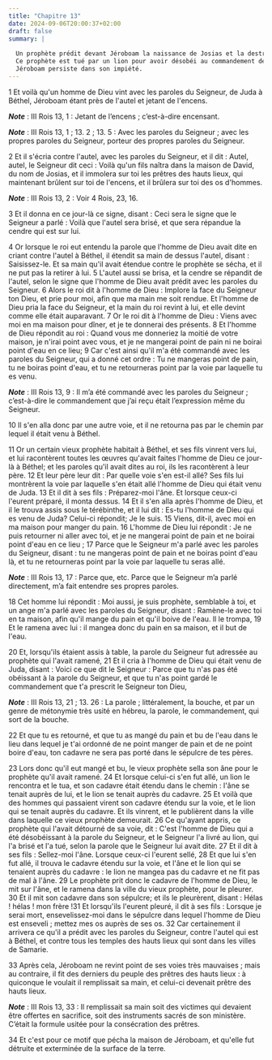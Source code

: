 ```yaml
---
title: "Chapitre 13"
date: 2024-09-06T20:00:37+02:00
draft: false
summary: |
  
  Un prophète prédit devant Jéroboam la naissance de Josias et la destruction des hauts lieux.
  Ce prophète est tué par un lion pour avoir désobéi au commandement de Dieu.
  Jéroboam persiste dans son impiété.
---
```



1 Et voilà qu'un homme de Dieu vint avec les paroles du Seigneur, de Juda à Béthel, Jéroboam étant près de l'autel et jetant de l'encens.

***Note*** :  III Rois 13, 1 : Jetant de l’encens ; c’est-à-dire encensant.

***Note*** :  III Rois 13, 1 ; 13. 2 ; 13. 5 : Avec les paroles du Seigneur ; avec les propres paroles du Seigneur, porteur des propres paroles du Seigneur.

2 Et il s'écria contre l'autel, avec les paroles du Seigneur, et il dit : Autel, autel, le Seigneur dit ceci : Voilà qu'un fils naîtra dans la maison de David, du nom de Josias, et il immolera sur toi les prêtres des hauts lieux, qui maintenant brûlent sur toi de l'encens, et il brûlera sur toi des os d'hommes.

***Note*** :  III Rois 13, 2 : Voir 4 Rois, 23, 16.

3 Et il donna en ce jour-là ce signe, disant : Ceci sera le signe que le Seigneur a parlé : Voilà que l'autel sera brisé, et que sera répandue la cendre qui est sur lui.


4 Or lorsque le roi eut entendu la parole que l'homme de Dieu avait dite en criant contre l'autel à Béthel, il étendit sa main de dessus l'autel, disant : Saisissez-le. Et sa main qu'il avait étendue contre le prophète se sécha, et il ne put pas la retirer à lui. 5 L'autel aussi se brisa, et la cendre se répandit de l'autel, selon le signe que l'homme de Dieu avait prédit avec les paroles du Seigneur. 6 Alors le roi dit à l'homme de Dieu : Implore la face du Seigneur ton Dieu, et prie pour moi, afin que ma main me soit rendue. Et l'homme de Dieu pria la face du Seigneur, et la main du roi revint à lui, et elle devint comme elle était auparavant. 7 Or le roi dit à l'homme de Dieu : Viens avec moi en ma maison pour dîner, et je te donnerai des présents. 8 Et l'homme de Dieu répondit au roi : Quand vous me donneriez la moitié de votre maison, je n'irai point avec vous, et je ne mangerai point de pain ni ne boirai point d'eau en ce lieu; 9 Car c'est ainsi qu'il m'a été commandé avec les paroles du Seigneur, qui a
donné cet ordre : Tu ne mangeras point de pain, tu ne boiras point d'eau, et tu ne retourneras point par la voie par laquelle tu es venu.

***Note*** :  III Rois 13, 9 : Il m’a été commandé avec les paroles du Seigneur ; c’est-à-dire le commandement que j’ai reçu était l’expression même du Seigneur.

10 Il s'en alla donc par une autre voie, et il ne retourna pas par le chemin par lequel il était venu à Béthel.


11 Or un certain vieux prophète habitait à Béthel, et ses fils vinrent vers lui, et lui racontèrent toutes les œuvres qu'avait faites l'homme de Dieu ce jour-là à Béthel; et les paroles qu'il avait dites au roi, ils les racontèrent à leur père. 12 Et leur père leur dit : Par quelle voie s'en est-il allé? Ses fils lui montrèrent la voie par laquelle s'en était allé l'homme de Dieu qui était venu de Juda. 13 Et il dit à ses fils : Préparez-moi l'âne. Et lorsque ceux-ci l'eurent préparé, il monta dessus. 14 Et il s'en alla après l'homme de Dieu, et il le trouva assis sous le térébinthe, et il lui dit : Es-tu l'homme de Dieu qui es venu de Juda? Celui-ci répondit; Je le suis. 15 Viens, dit-il, avec moi en ma maison pour manger du pain. 16 L'homme de Dieu lui répondit : Je ne puis retourner ni aller avec toi, et je ne mangerai point de pain et ne boirai point d'eau en ce lieu ; 17 Parce que le Seigneur m'a parlé avec les paroles du Seigneur, disant : tu ne mangeras point de pain et ne boiras point d'eau là, et tu ne
retourneras point par la voie par laquelle tu seras allé.

***Note*** :  III Rois 13, 17 : Parce que, etc. Parce que le Seigneur m’a parlé directement, m’a fait entendre ses propres paroles.

18 Cet homme lui répondit : Moi aussi, je suis prophète, semblable à toi, et un ange m'a parlé avec les paroles du Seigneur, disant : Ramène-le avec toi en ta maison, afin qu'il mange du pain et qu'il boive de l'eau. Il le trompa, 19 Et le ramena avec lui : il mangea donc du pain en sa maison, et il but de l'eau.


20 Et, lorsqu'ils étaient assis à table, la parole du Seigneur fut adressée au prophète qui l'avait ramené, 21 Et il cria à l'homme de Dieu qui était venu de Juda, disant : Voici ce que dit le Seigneur : Parce que tu n'as pas été obéissant à la parole du Seigneur, et que tu n'as point gardé le commandement que t'a prescrit le Seigneur ton Dieu,

***Note*** :  III Rois 13, 21 ; 13. 26 : La parole ; littéralement, la bouche, et par un genre de métonymie très usité en hébreu, la parole, le commandement, qui sort de la bouche.

22 Et que tu es retourné, et que tu as mangé du pain et bu de l'eau dans le lieu dans lequel je t'ai ordonné de ne point manger de pain et de ne point boire d'eau, ton cadavre ne sera pas porté dans le sépulcre de tes pères.


23 Lors donc qu'il eut mangé et bu, le vieux prophète sella son âne pour le prophète qu'il avait ramené. 24 Et lorsque celui-ci s'en fut allé, un lion le rencontra et le tua, et son cadavre était étendu dans le chemin : l'âne se tenait auprès de lui, et le lion se tenait auprès du cadavre. 25 Et voilà que des hommes qui passaient virent son cadavre étendu sur la voie, et le lion qui se tenait auprès du cadavre. Et ils vinrent, et le publièrent dans la ville dans laquelle ce vieux prophète demeurait. 26 Ce qu'ayant appris, ce prophète qui l'avait détourné de sa voie, dit : C'est l'homme de Dieu qui a été désobéissant à la parole du Seigneur, et le Seigneur l'a livré au lion, qui l'a brisé et l'a tué, selon la parole que le Seigneur lui avait dite. 27 Et il dit à ses fils : Sellez-moi l'âne. Lorsque ceux-ci l'eurent sellé, 28 Et que lui s'en fut allé, il trouva le cadavre étendu sur la voie, et l'âne et le lion qui se tenaient auprès du cadavre : le lion ne mangea pas du cadavre et ne fit pas de mal à l'âne. 29 Le
prophète prit donc le cadavre de l'homme de Dieu, le mit sur l'âne, et le ramena dans la ville du vieux prophète, pour le pleurer. 30 Et il mit son cadavre dans son sépulcre; et ils le pleurèrent, disant : Hélas ! hélas ! mon frère !31 Et lorsqu'ils l'eurent pleuré, il dit à ses fils : Lorsque je serai mort, ensevelissez-moi dans le sépulcre dans lequel l'homme de Dieu est enseveli ; mettez mes os auprès de ses os. 32 Car certainement il arrivera ce qu'il a prédit avec les paroles du Seigneur, contre l'autel qui est à Béthel, et contre tous les temples des hauts lieux qui sont dans les villes de Samarie.


33 Après cela, Jéroboam ne revint point de ses voies très mauvaises ; mais au contraire, il fit des derniers du peuple des prêtres des hauts lieux : à quiconque le voulait il remplissait sa main, et celui-ci devenait prêtre des hauts lieux.

***Note*** :  III Rois 13, 33 : Il remplissait sa main soit des victimes qui devaient être offertes en sacrifice, soit des instruments sacrés de son ministère. C’était la formule usitée pour la consécration des prêtres.

34 Et c'est pour ce motif que pécha la maison de Jéroboam, et qu'elle fut détruite et exterminée de la surface de la terre.

